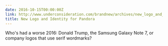 ```yaml
---
date: 2016-10-15T00:00:00Z
link: http://www.underconsideration.com/brandnew/archives/new_logo_and_identity_for_pandora.php
title: New Logo and Identity for Pandora
---
```


Who's had a worse 2016: Donald Trump, the Samsung Galaxy Note 7, or company logos that use serif wordmarks? 
